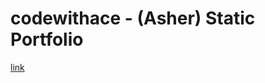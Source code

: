 <h1>codewithace - (Asher) Static Portfolio</h1>

<a href="https://www.example.com/my great page">link</a>





